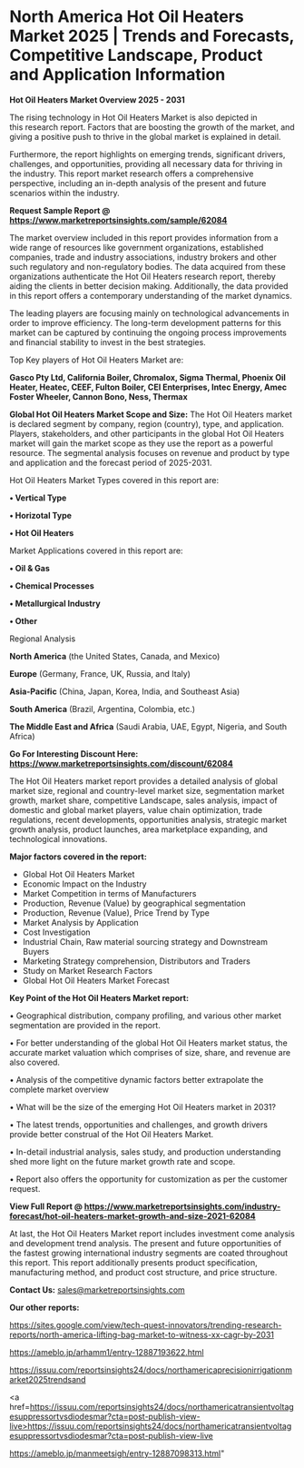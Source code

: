  # North America Hot Oil Heaters Market 2025 | Trends and Forecasts, Competitive Landscape, Product and Application Information

<Strong> Hot Oil Heaters Market Overview 2025 - 2031</strong>

The rising technology in Hot Oil Heaters Market is also depicted in this research report. Factors that are boosting the growth of the market, and giving a positive push to thrive in the global market is explained in detail.

Furthermore, the report highlights on emerging trends, significant drivers, challenges, and opportunities, providing all necessary data for thriving in the industry. This report market research offers a comprehensive perspective, including an in-depth analysis of the present and future scenarios within the industry.

<strong>Request Sample Report @ <a href=https://www.marketreportsinsights.com/sample/62084>https://www.marketreportsinsights.com/sample/62084</a></strong>

The market overview included in this report provides information from a wide range of resources like government organizations, established companies, trade and industry associations, industry brokers and other such regulatory and non-regulatory bodies. The data acquired from these organizations authenticate the Hot Oil Heaters research report, thereby aiding the clients in better decision making. Additionally, the data provided in this report offers a contemporary understanding of the market dynamics.

The leading players are focusing mainly on technological advancements in order to improve efficiency. The long-term development patterns for this market can be captured by continuing the ongoing process improvements and financial stability to invest in the best strategies.

Top Key players of Hot Oil Heaters Market are:

<strong>Gasco Pty Ltd, California Boiler, Chromalox, Sigma Thermal, Phoenix Oil Heater, Heatec, CEEF, Fulton Boiler, CEI Enterprises, Intec Energy, Amec Foster Wheeler, Cannon Bono, Ness, Thermax</strong>

<strong><b>Global Hot Oil Heaters Market Scope and Size:</b></strong>
The Hot Oil Heaters market is declared segment by company, region (country), type, and application. Players, stakeholders, and other participants in the global Hot Oil Heaters market will gain the market scope as they use the report as a powerful resource. The segmental analysis focuses on revenue and product by type and application and the forecast period of 2025-2031.

Hot Oil Heaters Market Types covered in this report are:

<strong>• Vertical Type

• Horizotal Type

• Hot Oil Heaters</strong>

Market Applications covered in this report are:

<strong>• Oil & Gas

• Chemical Processes

• Metallurgical Industry

• Other</strong> 

Regional Analysis

<strong>North America</strong> (the United States, Canada, and Mexico)

<strong>Europe</strong> (Germany, France, UK, Russia, and Italy)

<strong>Asia-Pacific</strong> (China, Japan, Korea, India, and Southeast Asia)

<strong>South America</strong> (Brazil, Argentina, Colombia, etc.)

<strong>The Middle East and Africa</strong> (Saudi Arabia, UAE, Egypt, Nigeria, and South Africa)

<strong>Go For Interesting Discount Here: <a href=https://www.marketreportsinsights.com/discount/62084>https://www.marketreportsinsights.com/discount/62084</a></strong>

The Hot Oil Heaters market report provides a detailed analysis of global market size, regional and country-level market size, segmentation market growth, market share, competitive Landscape, sales analysis, impact of domestic and global market players, value chain optimization, trade regulations, recent developments, opportunities analysis, strategic market growth analysis, product launches, area marketplace expanding, and technological innovations.

<strong><b>Major factors covered in the report:</b></strong>
<ul>
  <li>Global Hot Oil Heaters Market </li>
  <li>Economic Impact on the Industry</li>
  <li>Market Competition in terms of Manufacturers</li>
  <li>Production, Revenue (Value) by geographical segmentation</li>
  <li>Production, Revenue (Value), Price Trend by Type</li>
  <li>Market Analysis by Application</li>
  <li>Cost Investigation</li>
  <li>Industrial Chain, Raw material sourcing strategy and Downstream Buyers</li>
  <li>Marketing Strategy comprehension, Distributors and Traders</li>
  <li>Study on Market Research Factors</li>
  <li>Global Hot Oil Heaters Market Forecast</li>
</ul>

<strong><b>Key Point of the Hot Oil Heaters Market report:</b></strong>

• Geographical distribution, company profiling, and various other market segmentation are provided in the report.

• For better understanding of the global Hot Oil Heaters market status, the accurate market valuation which comprises of size, share, and revenue are also covered.

• Analysis of the competitive dynamic factors better extrapolate the complete market overview

• What will be the size of the emerging Hot Oil Heaters market in 2031?

• The latest trends, opportunities and challenges, and growth drivers provide better construal of the Hot Oil Heaters Market.

• In-detail industrial analysis, sales study, and production understanding shed more light on the future market growth rate and scope.

• Report also offers the opportunity for customization as per the customer request.

<strong><b>View Full Report @ <a href=https://www.marketreportsinsights.com/industry-forecast/hot-oil-heaters-market-growth-and-size-2021-62084>https://www.marketreportsinsights.com/industry-forecast/hot-oil-heaters-market-growth-and-size-2021-62084</a></b></strong>


At last, the Hot Oil Heaters Market report includes investment come analysis and development trend analysis. The present and future opportunities of the fastest growing international industry segments are coated throughout this report. This report additionally presents product specification, manufacturing method, and product cost structure, and price structure.

<strong>Contact Us:</strong>
sales@marketreportsinsights.com

<strong>Our other reports:</strong>

<a href=https://sites.google.com/view/tech-quest-innovators/trending-research-reports/north-america-lifting-bag-market-to-witness-xx-cagr-by-2031>https://sites.google.com/view/tech-quest-innovators/trending-research-reports/north-america-lifting-bag-market-to-witness-xx-cagr-by-2031</a>

<a href=https://ameblo.jp/arhamm1/entry-12887193622.html>https://ameblo.jp/arhamm1/entry-12887193622.html</a>

<a href=https://issuu.com/reportsinsights24/docs/northamericaprecisionirrigationmarket2025trendsand>https://issuu.com/reportsinsights24/docs/northamericaprecisionirrigationmarket2025trendsand</a>

<a href=https://issuu.com/reportsinsights24/docs/northamericatransientvoltagesuppressortvsdiodesmar?cta=post-publish-view-live>https://issuu.com/reportsinsights24/docs/northamericatransientvoltagesuppressortvsdiodesmar?cta=post-publish-view-live</a>

<a href=https://ameblo.jp/manmeetsigh/entry-12887098313.html>https://ameblo.jp/manmeetsigh/entry-12887098313.html</a>"
